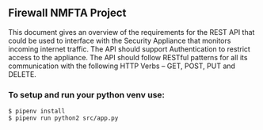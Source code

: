 ## Firewall NMFTA Project

This document gives an overview of the requirements for the REST API that could be used to interface with the Security Appliance that monitors incoming internet traffic. The API should support Authentication to restrict access to the appliance. The API should follow RESTful patterns for all its communication with the following HTTP Verbs – GET, POST, PUT and DELETE.

### To setup and run your python venv use:
```
$ pipenv install
$ pipenv run python2 src/app.py   
```
